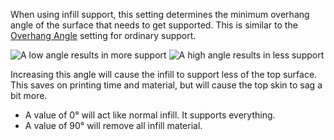 When using infill support, this setting determines the minimum overhang angle of the surface that needs to get supported. This is similar to the [Overhang Angle](support_angle) setting for ordinary support.

![A low angle results in more support](infill_support_angle_low.png)
![A high angle results in less support](infill_support_angle_high.png)

Increasing this angle will cause the infill to support less of the top surface. This saves on printing time and material, but will cause the top skin to sag a bit more.
* A value of 0° will act like normal infill. It supports everything.
* A value of 90° will remove all infill material.